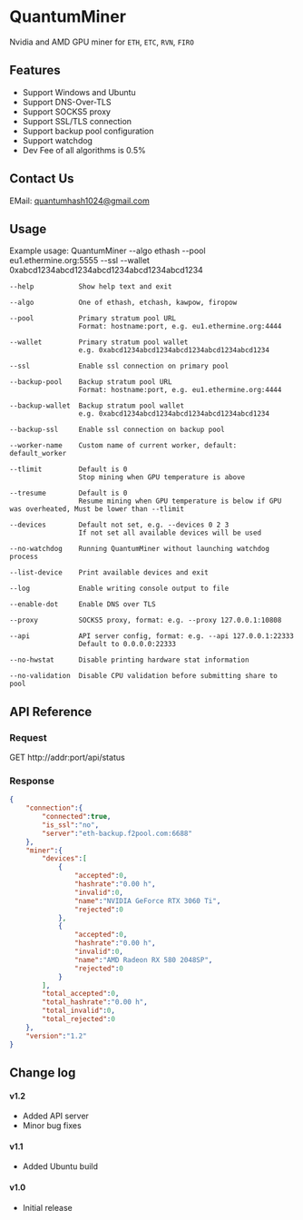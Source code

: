 # QuantumMiner

Nvidia and AMD GPU miner for `ETH`, `ETC`, `RVN`, `FIRO`

## Features
* Support Windows and Ubuntu
* Support DNS-Over-TLS
* Support SOCKS5 proxy
* Support SSL/TLS connection
* Support backup pool configuration
* Support watchdog
* Dev Fee of all algorithms is 0.5%

## Contact Us
EMail: quantumhash1024@gmail.com

## Usage

Example usage: QuantumMiner --algo ethash --pool eu1.ethermine.org:5555 --ssl --wallet 0xabcd1234abcd1234abcd1234abcd1234abcd1234

    --help           Show help text and exit

    --algo           One of ethash, etchash, kawpow, firopow

    --pool           Primary stratum pool URL
                     Format: hostname:port, e.g. eu1.ethermine.org:4444

    --wallet         Primary stratum pool wallet
                     e.g. 0xabcd1234abcd1234abcd1234abcd1234abcd1234

    --ssl            Enable ssl connection on primary pool

    --backup-pool    Backup stratum pool URL
                     Format: hostname:port, e.g. eu1.ethermine.org:4444

    --backup-wallet  Backup stratum pool wallet
                     e.g. 0xabcd1234abcd1234abcd1234abcd1234abcd1234

    --backup-ssl     Enable ssl connection on backup pool

    --worker-name    Custom name of current worker, default: default_worker

    --tlimit         Default is 0
                     Stop mining when GPU temperature is above

    --tresume        Default is 0
                     Resume mining when GPU temperature is below if GPU was overheated, Must be lower than --tlimit

    --devices        Default not set, e.g. --devices 0 2 3
                     If not set all available devices will be used

    --no-watchdog    Running QuantumMiner without launching watchdog process

    --list-device    Print available devices and exit

    --log            Enable writing console output to file

    --enable-dot     Enable DNS over TLS

    --proxy          SOCKS5 proxy, format: e.g. --proxy 127.0.0.1:10808

    --api            API server config, format: e.g. --api 127.0.0.1:22333
                     Default to 0.0.0.0:22333

    --no-hwstat      Disable printing hardware stat information

    --no-validation  Disable CPU validation before submitting share to pool
	
## API Reference

### Request

GET http://addr:port/api/status

### Response

``` json
{
    "connection":{
        "connected":true,
        "is_ssl":"no",
        "server":"eth-backup.f2pool.com:6688"
    },
    "miner":{
        "devices":[
            {
                "accepted":0,
                "hashrate":"0.00 h",
                "invalid":0,
                "name":"NVIDIA GeForce RTX 3060 Ti",
                "rejected":0
            },
            {
                "accepted":0,
                "hashrate":"0.00 h",
                "invalid":0,
                "name":"AMD Radeon RX 580 2048SP",
                "rejected":0
            }
        ],
        "total_accepted":0,
        "total_hashrate":"0.00 h",
        "total_invalid":0,
        "total_rejected":0
    },
    "version":"1.2"
}
```

## Change log

#### v1.2
- Added API server
- Minor bug fixes

#### v1.1
- Added Ubuntu build

#### v1.0
- Initial release

